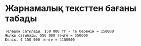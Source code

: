 # **Жарнамалық тексттен бағаны табады**
~~~~
Телефон сатылады. 150 000 тг - ге беремін = 150000
Жылқы сатылады, 550 000 теңге = 550000
Көлік. 4 150 000 тенге = 4150000